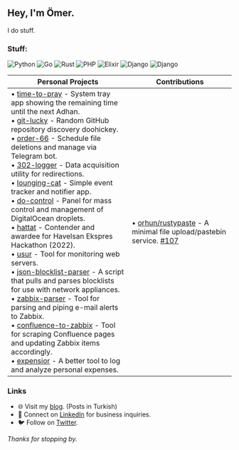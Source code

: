 ## Hey, I'm Ömer.

I do stuff.

### Stuff:

![Python](https://img.shields.io/badge/Python-3776AB?style=for-the-badge&logo=python&logoColor=white) ![Go](https://img.shields.io/badge/Go-00ADD8?style=for-the-badge&logo=go&logoColor=white) ![Rust](https://img.shields.io/badge/Rust-000000?style=for-the-badge&logo=rust&logoColor=white) ![PHP](https://img.shields.io/badge/PHP-777BB4?style=for-the-badge&logo=php&logoColor=white) ![Elixir](https://img.shields.io/badge/Elixir-4B275F?style=for-the-badge&logo=elixir&logoColor=white) ![Django](https://img.shields.io/badge/django-%23092E20.svg?style=for-the-badge&logo=django&logoColor=white) ![Django](https://img.shields.io/badge/Qt-41CD52?style=for-the-badge&logo=qt&logoColor=white) 

| **Personal Projects** | **Contributions** |
|-----------------------|-------------------|
| • [time-to-pray](https://github.com/omerbustun/time-to-pray) -  System tray app showing the remaining time until the next Adhan. <br> • [git-lucky](https://github.com/omerbustun/git-lucky) - Random GitHub repository discovery doohickey. <br> • [order-66](https://github.com/omerbustun/order-66) - Schedule file deletions and manage via Telegram bot. <br> • [302-logger](https://github.com/omerbustun/302-logger) - Data acquisition utility for redirections. <br> • [lounging-cat](https://github.com/omerbustun/lounging-cat) - Simple event tracker and notifier app. <br> • [do-control](https://github.com/omerbustun/do-control) - Panel for mass control and management of DigitalOcean droplets. <br> • [hattat](https://github.com/omerbustun/hattat) - Contender and awardee for Havelsan Ekspres Hackathon (2022). <br> • [usur](https://github.com/omerbustun/usur) - Tool for monitoring web servers. <br> • [json-blocklist-parser](https://github.com/omerbustun/json-blocklist-parser) - A script that pulls and parses blocklists for use with network appliances. <br> • [zabbix-parser](https://github.com/omerbustun/zabbix-parser) - Tool for parsing and piping e-mail alerts to Zabbix. <br> • [confluence-to-zabbix](https://github.com/omerbustun/confluence-to-zabbix) - Tool for scraping Confluence pages and updating Zabbix items accordingly. <br> • [expensior](https://github.com/omerbustun/expensior) - A better tool to log and analyze personal expenses. | • [orhun/rustypaste](https://github.com/orhun/rustypaste) - A minimal file upload/pastebin service. [#107](https://github.com/orhun/rustypaste/pull/107) |

### Links

- 🌐 Visit my [blog](https://omerustun.com.tr). (Posts in Turkish)
- 📄 Connect on [LinkedIn](https://www.linkedin.com/in/omerbustun/) for business inquiries.
- 🐦 Follow on [Twitter](https://twitter.com/omerbustun).

_Thanks for stopping by._

